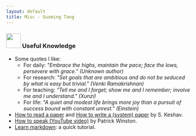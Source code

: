 ```yaml
---
layout: default
title: Misc - Guoming Tang
---
```


### <img src="../img/misc.png" height="40px"> Useful Knowledge

- Some quotes I like:
  - For daily: _"Embrace the highs, maintain the pace; face the lows, persevere with grace." (Unknown author)_ 
  - For research: _"Set goals that are ambitious and do not be seduced by what is easy but trivial." (Venki Ramakrishnan)_ 
  - For teaching: _"Tell me and I forget; show me and I remember; involve me and I understand." (Xunzi)_
  - For life: _"A quiet and modest life brings more joy than a pursuit of success bound with constant unrest." (Einstein)_
- [How to read a paper](http://svr-sk818-web.cl.cam.ac.uk/keshav/papers/07/paper-reading.pdf) and [How to write a (system) paper](http://svr-sk818-web.cl.cam.ac.uk/keshav/papers/10/ogres2.pdf) by S. Keshav.
- [How to speak (YouTube video)](https://youtu.be/Unzc731iCUY) by Patrick Winston.
- [Learn markdown](http://www.markdowntutorial.com/): a quick tutorial.
